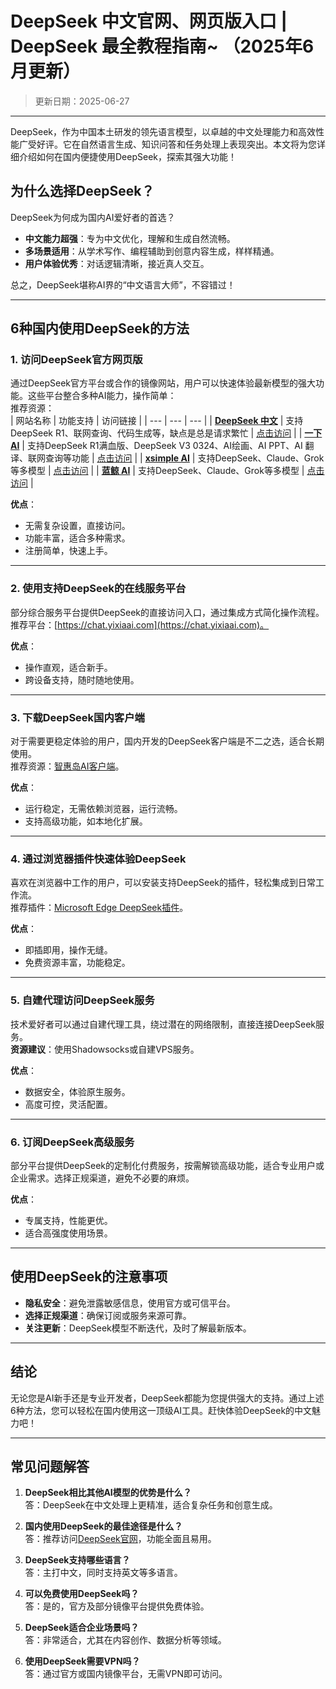 

# **DeepSeek 中文官网、网页版入口 | DeepSeek 最全教程指南~ （2025年6月更新）**
> 更新日期：2025-06-27
---

DeepSeek，作为中国本土研发的领先语言模型，以卓越的中文处理能力和高效性能广受好评。它在自然语言生成、知识问答和任务处理上表现突出。本文将为您详细介绍如何在国内便捷使用DeepSeek，探索其强大功能！

## **为什么选择DeepSeek？**

DeepSeek为何成为国内AI爱好者的首选？  
- **中文能力超强**：专为中文优化，理解和生成自然流畅。  
- **多场景适用**：从学术写作、编程辅助到创意内容生成，样样精通。  
- **用户体验优秀**：对话逻辑清晰，接近真人交互。  

总之，DeepSeek堪称AI界的“中文语言大师”，不容错过！

---


## **6种国内使用DeepSeek的方法**

### **1. 访问DeepSeek官方网页版**
通过DeepSeek官方平台或合作的镜像网站，用户可以快速体验最新模型的强大功能。这些平台整合多种AI能力，操作简单：  
推荐资源：  
| 网站名称 | 功能支持 | 访问链接 |
| --- | --- | --- |
| **[DeepSeek 中文](https://www.deepseek.com)** | 支持DeepSeek R1、联网查询、代码生成等，缺点是总是请求繁忙 | [点击访问](https://www.deepseek.com) |
| **[一下 AI](https://chat.yixiaai.com/)** | 支持DeepSeek R1满血版、DeepSeek V3 0324、AI绘画、AI PPT、AI 翻译、联网查询等功能 | [点击访问](https://deepseek-free.org/) |
| **[xsimple AI](https://xsimplechat.com/)** | 支持DeepSeek、Claude、Grok等多模型 | [点击访问](https://chat.chatgpt-chinese.com/) |
| **[蓝鲸 AI](https://chat.lanjingai.org/)** | 支持DeepSeek、Claude、Grok等多模型 | [点击访问](https://chat.chatgpt-chinese.com/) |

**优点**：  
- 无需复杂设置，直接访问。  
- 功能丰富，适合多种需求。  
- 注册简单，快速上手。  

---

### **2. 使用支持DeepSeek的在线服务平台**
部分综合服务平台提供DeepSeek的直接访问入口，通过集成方式简化操作流程。  
推荐平台：[https://chat.yixiaai.com](https://chat.yixiaai.com)。  

**优点**：  
- 操作直观，适合新手。  
- 跨设备支持，随时随地使用。  

---

### **3. 下载DeepSeek国内客户端**
对于需要更稳定体验的用户，国内开发的DeepSeek客户端是不二之选，适合长期使用。  
推荐资源：[智惠岛AI客户端](https://chatknow.lify.vip/software/AI%E6%99%BA%E6%85%A7%E5%B2%9B_1.0.0_x64_zh-CN.msi)。  

**优点**：  
- 运行稳定，无需依赖浏览器，运行流畅。  
- 支持高级功能，如本地化扩展。  

---

### **4. 通过浏览器插件快速体验DeepSeek**
喜欢在浏览器中工作的用户，可以安装支持DeepSeek的插件，轻松集成到日常工作流。  
推荐插件：[Microsoft Edge DeepSeek插件](https://microsoftedge.microsoft.com/addons/detail/deepseek-ai/hjklmnpobkhmpcgmamahahil)。  

**优点**：  
- 即插即用，操作无缝。  
- 免费资源丰富，功能稳定。  

---

### **5. 自建代理访问DeepSeek服务**
技术爱好者可以通过自建代理工具，绕过潜在的网络限制，直接连接DeepSeek服务。  
**资源建议**：使用Shadowsocks或自建VPS服务。  

**优点**：  
- 数据安全，体验原生服务。  
- 高度可控，灵活配置。  

---

### **6. 订阅DeepSeek高级服务**
部分平台提供DeepSeek的定制化付费服务，按需解锁高级功能，适合专业用户或企业需求。选择正规渠道，避免不必要的麻烦。  

**优点**：  
- 专属支持，性能更优。  
- 适合高强度使用场景。  

---

## **使用DeepSeek的注意事项**

- **隐私安全**：避免泄露敏感信息，使用官方或可信平台。  
- **选择正规渠道**：确保订阅或服务来源可靠。  
- **关注更新**：DeepSeek模型不断迭代，及时了解最新版本。  

---

## **结论**

无论您是AI新手还是专业开发者，DeepSeek都能为您提供强大的支持。通过上述6种方法，您可以轻松在国内使用这一顶级AI工具。赶快体验DeepSeek的中文魅力吧！

---

## **常见问题解答**

1. **DeepSeek相比其他AI模型的优势是什么？**  
   答：DeepSeek在中文处理上更精准，适合复杂任务和创意生成。  

2. **国内使用DeepSeek的最佳途径是什么？**  
   答：推荐访问[DeepSeek官网](https://www.deepseek.com)，功能全面且易用。  

3. **DeepSeek支持哪些语言？**  
   答：主打中文，同时支持英文等多语言。  

4. **可以免费使用DeepSeek吗？**  
   答：是的，官方及部分镜像平台提供免费体验。  

5. **DeepSeek适合企业场景吗？**  
   答：非常适合，尤其在内容创作、数据分析等领域。  

6. **使用DeepSeek需要VPN吗？**  
   答：通过官方或国内镜像平台，无需VPN即可访问。  

